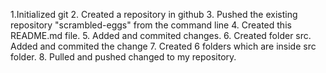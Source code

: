 1.Initialized git
2. Created a repository in github
3. Pushed the existing repository "scrambled-eggs" from the command line
4. Created this README.md file.
5. Added and commited changes. 
6. Created folder src. Added and commited the change
7. Created 6 folders which are inside src folder. 
8. Pulled and pushed changed to my repository.
